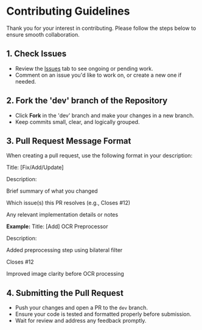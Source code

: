 # Contributing Guidelines

Thank you for your interest in contributing. Please follow the steps below to ensure smooth collaboration.

## 1. Check Issues
- Review the [Issues](../../issues) tab to see ongoing or pending work.  
- Comment on an issue you'd like to work on, or create a new one if needed.

## 2. Fork the 'dev' branch of the Repository 
- Click **Fork** in the 'dev' branch and make your changes in a new branch.  
- Keep commits small, clear, and logically grouped.

## 3. Pull Request Message Format
When creating a pull request, use the following format in your description:

Title: [Fix/Add/Update] <feature or file name>

Description:

Brief summary of what you changed

Which issue(s) this PR resolves (e.g., Closes #12)

Any relevant implementation details or notes


**Example:**
Title: [Add] OCR Preprocessor

Description:

Added preprocessing step using bilateral filter

Closes #12

Improved image clarity before OCR processing


## 4. Submitting the Pull Request
- Push your changes and open a PR to the `dev` branch.  
- Ensure your code is tested and formatted properly before submission.
- Wait for review and address any feedback promptly.